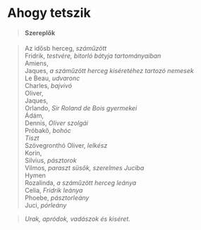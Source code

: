 <!-- ======================================================================
--- Search engine
title:          Ahogy tetszik
keywords:       ahogy, tetszik, vígjáték
description:    William Shakespeare: Ahogy tetszik.
--- Menu system
order:          70
text:           Ahogy tetszik
hidden:         false
umbel:          false
--- Page properties
id:             /comedies/as-you-like-it
document:       
layout:         layout-2-left
$-left:         play-list
searchable:     true
======================================================================= -->

# Ahogy tetszik

>   #### Szereplők
    
>   Az idősb herceg, _száműzött_  
    Fridrik, _testvére, bitorló bátyja tartományaiban_  
    Amiens,  
    Jaques, _a száműzött herceg kiséretéhez tartozó nemesek_  
    Le Beau, _udvaronc_  
    Charles, _bajvivó_  
    Oliver,  
    Jaques,  
    Orlando, _Sir Roland de Bois gyermekei_  
    Ádám,  
    Dennis, _Oliver szolgái_  
    Próbakő, _bohóc_  
    _Tiszt_  
    Szövegronthó Oliver, _lelkész_  
    Korin,  
    Silvius, _pásztorok_  
    Vilmos, _paraszt süsők, szerelmes Juciba_  
    Hymen  
    Rozalinda, _a száműzött herceg leánya_  
    Celia, _Fridrik leánya_  
    Phoebe, _pásztorleány_  
    Juci, _pórleány_
    
>   _Urak, apródok, vadászok és kiséret._
